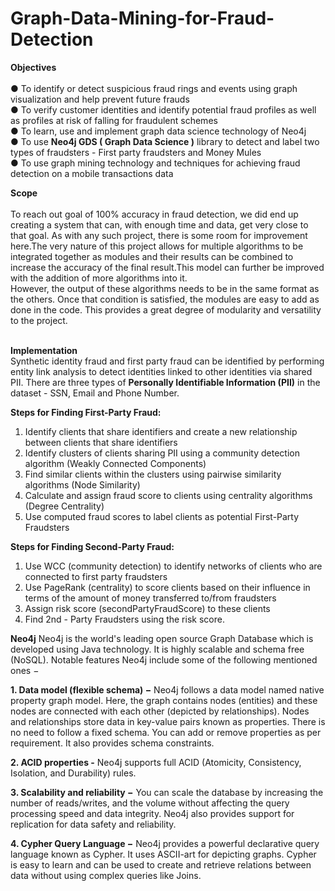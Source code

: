 # Graph-Data-Mining-for-Fraud-Detection
__Objectives__  <br> <br> 
● To identify or detect suspicious fraud rings and events using graph visualization and help prevent future frauds <br>
● To verify customer identities and identify potential fraud profiles as well as profiles at risk of falling for fraudulent schemes <br>
● To learn, use and implement graph data science technology of Neo4j <br>
● To use __Neo4j GDS ( Graph Data Science )__ library to detect and label two types of fraudsters - First party fraudsters and Money Mules <br>
● To use graph mining technology and techniques for achieving fraud detection on a mobile transactions data <br> 

__Scope__ <br> <br>
To reach out goal of 100% accuracy in fraud detection, we did end up creating a system that can, with enough time and data, get very close to that goal. As with any such project, there is some room for improvement here.The very nature of this project allows for multiple algorithms to be integrated together as modules and their results can be combined to increase the accuracy of the final result.This model can further be improved with the addition of more algorithms into it. <br>
However, the output of these algorithms needs to be in the same format as the others. Once that condition is satisfied, the modules are easy to add as done in the code. This provides a great degree of modularity and versatility to the project. <br><br>

__Implementation__ <br>
Synthetic identity fraud and first party fraud can be identified by performing entity link analysis
to detect identities linked to other identities via shared PII. There are three types of __Personally
Identifiable Information (PII)__ in the dataset - SSN, Email and Phone Number.<br> 

__Steps for Finding First-Party Fraud:__
1. Identify clients that share identifiers and create a new relationship between clients that share identifiers
2. Identify clusters of clients sharing PII using a community detection algorithm (Weakly Connected Components)
3. Find similar clients within the clusters using pairwise similarity algorithms (Node Similarity)
4. Calculate and assign fraud score to clients using centrality algorithms (Degree Centrality)
5. Use computed fraud scores to label clients as potential First-Party Fraudsters

__Steps for Finding Second-Party Fraud:__
1. Use WCC (community detection) to identify networks of clients who are connected to first party fraudsters
2. Use PageRank (centrality) to score clients based on their influence in terms of the amount of money transferred to/from fraudsters
3. Assign risk score (secondPartyFraudScore) to these clients
4. Find 2nd - Party Fraudsters using the risk score.

__Neo4j__
Neo4j is the world's leading open source Graph Database which is developed using Java technology. It is highly scalable and schema free (NoSQL). Notable features  Neo4j include some of the following mentioned ones −

__1. Data model (flexible schema) −__ Neo4j follows a data model named native property graph model. Here, the graph contains nodes (entities) and these nodes are connected with each other (depicted by relationships). Nodes and relationships store data in key-value pairs known as properties. There is no need to follow a fixed schema. You can add or remove properties as per requirement. It also provides schema constraints.

__2. ACID properties -__ Neo4j supports full ACID (Atomicity, Consistency, Isolation, and Durability) rules.

__3. Scalability and reliability −__ You can scale the database by increasing the number of reads/writes, and the volume without affecting the query processing speed and data integrity. Neo4j also provides support for replication for data safety and reliability.

__4. Cypher Query Language −__ Neo4j provides a powerful declarative query language known as Cypher. It uses ASCII-art for depicting graphs. Cypher is easy to learn and can be used to create and retrieve relations between data without using complex queries like Joins.
